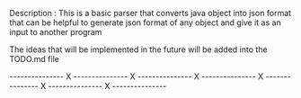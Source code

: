 Description : This is a basic parser that converts java object into json format that can be helpful to generate json format 
of any object and give it as an input to another program

The ideas that will be implemented in the future will be added into the TODO.md file

--------------- X --------------- X --------------- X --------------- X --------------- X --------------- X ---------------

